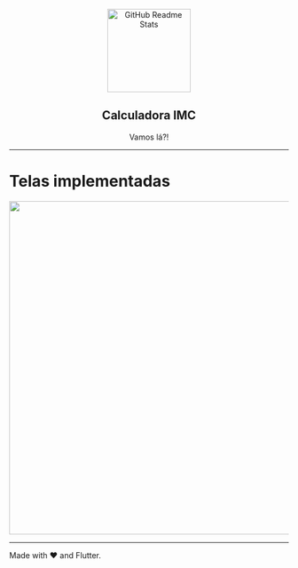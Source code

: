 <p align="center">
 <img width="150" src="https://user-images.githubusercontent.com/37156004/150203615-69559d5d-45c9-4481-a013-7c118661fa42.jpg" align="center" alt="GitHub Readme Stats" />
 <h2 align="center">Calculadora IMC</h2>
<p align="center">Vamos lá?!

---

# Telas implementadas


<img src="https://user-images.githubusercontent.com/37156004/150203724-29e0e834-5677-4069-bdbe-5415af2bfe14.gif" width="600"/>
  
---
Made with :heart: and Flutter.
